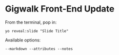 
# Gigwalk Front-End Update

From the terminal, pop in:

  ```yo reveal:slide "Slide Title"```

Available options:

 ```--markdown --attributes --notes```
